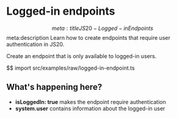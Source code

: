 # Logged-in endpoints
$$ meta:title JS20 - Logged-in Endpoints
$$ meta:description Learn how to create endpoints that require user authentication in JS20.

Create an endpoint that is only available to logged-in users.

$$ import src/examples/raw/logged-in-endpoint.ts

## What's happening here?
* **isLoggedIn: true** makes the endpoint require authentication
* **system.user** contains information about the logged-in user
